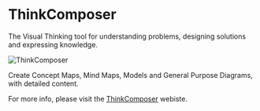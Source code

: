 # ThinkComposer
The Visual Thinking tool for understanding problems, designing solutions and expressing knowledge.

![ThinkComposer](http://www.thinkcomposer.com/Content/theme/images/IMTC_Collage_Light.png)

Create Concept Maps, Mind Maps, Models and General Purpose Diagrams, with detailed content.

For more info, please visit the [ThinkComposer](http://www.thinkcomposer.com) webiste.

